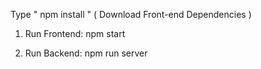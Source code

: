 Type " npm install "  ( Download Front-end Dependencies )

1. Run Frontend:
 npm start

2. Run Backend:
 npm run server
